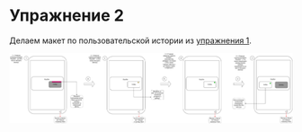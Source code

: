 # Упражнение 2

Делаем макет по пользовательской истории из [упражнения 1](../ex01/ex01_user_story.md).

![Exercise 02 - User Story Layout](./Ozon_next_month_cashback_feature_mobile_app.drawio.png "Exercise 02 - User Story Layout")
